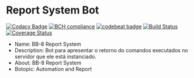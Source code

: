 # Report System Bot

[![Codacy Badge](https://api.codacy.com/project/badge/Grade/fd615a5c376c4271a8443d9c2fe52762)](https://app.codacy.com/app/afonsoaugustoventura/report_system_bot?utm_source=github.com&utm_medium=referral&utm_content=afonsoaugusto/report_system_bot&utm_campaign=Badge_Grade_Dashboard)
[![BCH compliance](https://bettercodehub.com/edge/badge/afonsoaugusto/report_system_bot?branch=master)](https://bettercodehub.com/)
[![codebeat badge](https://codebeat.co/badges/e7be72b2-8eaf-4427-be95-9250af42d7b3)](https://codebeat.co/projects/github-com-afonsoaugusto-report_system_bot-master)
[![Build Status](https://travis-ci.com/afonsoaugusto/report_system_bot.svg?branch=master)](https://travis-ci.com/afonsoaugusto/report_system_bot)
[![Coverage Status](https://coveralls.io/repos/github/afonsoaugusto/report_system_bot/badge.svg?branch=master)](https://coveralls.io/github/afonsoaugusto/report_system_bot?branch=master)

* Name: BB-8 Report System
* Description: Bot para apresentar o retorno do comandos executados no servidor que ele está instanciado.
* About: BB-8 Report System
* Botopic: Automation and Report
